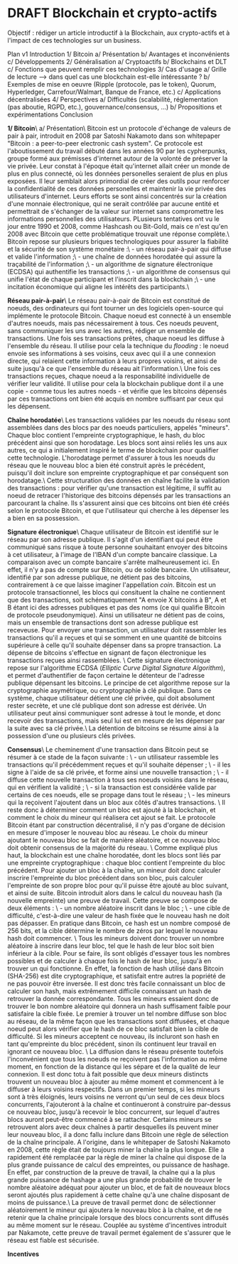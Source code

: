 # DRAFT Blockchain et crypto-actifs
Objectif : rédiger un article introductif à la Blockchain, aux crypto-actifs et à l'impact de ces technologies sur un business.

Plan v1
  Introduction
  1/ Bitcoin
    a/ Présentation
    b/ Avantages et inconvénients
    c/ Développements
  2/ Généralisation
    a/ Cryptoactifs
    b/ Blockchains et DLT
    c/ Fonctions que peuvent remplir ces technologies
  3/ Cas d'usage
    a/ Grille de lecture --> dans quel cas une blockchain est-elle intéressante ?
    b/ Exemples de mise en oeuvre (Ripple (protocole, pas le token), Quorum, Hyperledger, Carrefour/Walmart, Banque de France, etc.)
    c/ Applications décentralisées
  4/ Perspectives
    a/ Difficultés (scalabilité, réglementation (pas aboutie, RGPD, etc.), gouvernance/consensus, ...)
    b/ Propositions et expérimentations
  Conclusion

  **1/ Bitcoin**\\
    a/ Présentation\\
    Bitcoin est un protocole d'échange de valeurs de pair à pair, introduit en 2008 par Satoshi Nakamoto dans son whitepaper "Bitcoin : a peer-to-peer electronic cash system". Ce protocole est l'aboutissement du travail débuté dans les années 90 par les cypherpunks, groupe formé aux prémisses d'internet autour de la volonté de préserver la vie privée. Leur constat à l'époque était qu'internet allait  créer un monde de plus en plus connecté, où les données personelles seraient de plus en plus exposées. Il leur semblait alors primordial de créer des outils pour renforcer la confidentialité de ces données personelles et maintenir la vie privée des utilisateurs d'internet. Leurs efforts se sont ainsi concentrés sur la création d'une monnaie électronique, qui ne serait contrôlée par aucune entité et permettrait de s'échanger de la valeur sur internet sans compromettre les informations personnelles des utilisateurs. PLusieurs tentatives ont vu le jour entre 1990 et 2008, comme Hashcash ou Bit-Gold, mais ce n'est qu'en 2008 avec Bitcoin que cette problématique trouvait une réponse complète.\\
    Bitcoin repose sur plusieurs briques technologiques pour assurer la fiabilité et la sécurité de son système monétaire :\\
      - un réseau pair-à-pair qui diffuse et valide l'information ;\\
      - une chaîne de données horodatée qui assure la traçabilité de l'information ;\\
      - un algorithme de signature électronique (ECDSA) qui authentifie les transactions ;\\
      - un algorithme de consensus qui unifie l'état de chaque participant et l'inscrit dans la blockchain ;\\
      - une incitation économique qui aligne les intérêts des participants.\\

   **Réseau pair-à-pair**\\
      Le réseau pair-à-pair de Bitcoin est constitué de noeuds, des ordinateurs qui font tourner un des logiciels open-source qui implémente le protocole Bitcoin. Chaque noeud est connecté à un ensemble d'autres noeuds, mais pas nécessairement à tous. Ces noeuds peuvent, sans communiquer les uns avec les autres, rédiger un ensemble de transactions. Une fois ses transactions prêtes, chaque noeud les diffuse à l'ensemble du réseau. Il utilise pour cela la technique du *flooding* : le noeud envoie ses informations à ses voisins, ceux avec qui il a une connexion directe, qui relaient cette information à leurs propres voisins, et ainsi de suite jusqu'à ce que l'ensemble du réseau ait l'information.\\
      Une fois ces transactions reçues, chaque noeud a la responsabilité individuelle de vérifier leur validité. Il utilise pour cela la blockchain publique dont il a une copie - comme tous les autres noeds - et vérifie que les bitcoins dépensés par ces transactions ont bien été acquis en nombre suffisant par ceux qui les dépensent.

   **Chaîne horodatée**\\
      Les transactions validées par les noeuds du réseau sont assemblées dans des blocs par des noeuds particuliers, appelés "mineurs". Chaque bloc contient l'empreinte cryptographique, le hash, du bloc précédent ainsi que son horodatage. Les blocs sont ainsi reliés les uns aux autres, ce qui a initialement inspiré le terme de blockchain pour qualifier cette technologie. L'horodatage permet d'assurer à tous les noeuds du réseau que le nouveau bloc a bien été construit après le précédent, puisqu'il doit inclure son empreinte cryptographique et par conséquent son horodatage.\\
      Cette structuration des données en chaîne facilite la validation des transactions : pour vérifier qu'une transaction est légitime, il suffit au noeud de retracer l'historique des bitcoins dépensés par les transactions an parcourant la chaîne. Ils s'assurent ainsi que ces bitcoins ont bien été créés selon le protocole Bitcoin, et que l'utilisateur qui cherche à les dépenser les a bien en sa possession.

   **Signature électronique**\\
      Chaque utilisateur de Bitcoin est identifié sur le réseau par son adresse publique. Il s'agit d'un identifiant qui peut être communiqué sans risque à toute personne souhaitant envoyer des bitcoins à cet utilisateur, à l'image de l'IBAN d'un compte bancaire classique. La comparaison avec un compte bancaire s'arrête malheureusement ici. En effet, il n'y a pas de compte sur Bitcoin, ou de solde bancaire. Un utilisateur, identifié par son adresse publique, ne détient pas des bitcoins, contrairement à ce que laisse imaginer l'appellation *coin*.
      Bitcoin est un protocole transactionnel, les blocs qui consituent la chaîne ne contiennent que des transactions, soit schématiquement "A envoie X bitcoins à B", A et B étant ici des adresses publiques et pas des noms (ce qui qualifie Bitcoin de protocole pseudonymique). Ainsi un utilisateur ne détient pas de coins, mais un ensemble de transactions dont son adresse publique est receveuse. Pour envoyer une transaction, un utilisateur doit rassembler les transactions qu'il a reçues et qui se somment en une quantité de bitcoins supérieure à celle qu'il souhaite dépenser dans sa propre transaction. La dépense de bitcoins s'effectue en signant de façon électronique les transactions reçues ainsi rassemblées. \\
      Cette signature électronique repose sur l'algorithme ECDSA (*Elliptic Curve Digital Signature Algorithm*), et permet d'authentifier de façon certaine le détenteur de l'adresse publique dépensant les bitcoins. Le principe de cet algorithme repose sur la cryptographie asymétrique, ou cryptographie à clé publique. Dans ce système, chaque utilisateur détient une clé privée, qui doit absolument rester secrète, et une clé publique dont son adresse est dérivée. Un utilisateur peut ainsi communiquer sont adresse à tout le monde, et donc recevoir des transactions, mais seul lui est en mesure de les dépenser par la suite avec sa clé privée.\\
      La détention de bitcoins se résume ainsi à la possession d'une ou plusieurs clés privées.

   **Consensus**\\
      Le cheminement d'une transaction dans Bitcoin peut se résumer à ce stade de la façon suivante : \\
      - un utilisateur rassemble les transactions qu'il précédemment reçues et qu'il souhaite dépenser ; \\
      - il les signe à l'aide de sa clé privée, et forme ainsi une nouvelle transaction ; \\
      - il diffuse cette nouvelle transaction à tous ses noeuds voisins dans le réseau, qui en vérifient la validité ; \\
      - si la transaction est considérée valide par certains de ces noeuds, elle se propage dans tout le réseau ; \\
      - les mineurs qui la reçoivent l'ajoutent dans un bloc aux côtés d'autres transactions. \\
      Il reste donc à déterminer comment un bloc est ajouté à la blockchain, et comment le choix du mineur qui réalisera cet ajout se fait. Le protocole Bitcoin étant par construction décentralisé, il n'y pas d'organe de décision en mesure d'imposer le nouveau bloc au réseau. Le choix du mineur ajoutant le nouveau bloc se fait de manière aléatoire, et ce nouveau bloc doit obtenir consensus de la majorité du réseau. \\
      Comme expliqué plus haut, la blockchain est une chaîne horodatée, dont les blocs sont liés par une empreinte cryptographique : chaque bloc contient l'empreinte du bloc précédent. Pour ajouter un bloc à la chaîne, un mineur doit donc calculer inscrire l'empreinte du bloc précédent dans son bloc, puis calculer l'empreinte de son propre bloc pour qu'il puisse être ajouté au bloc suivant, et ainsi de suite. Bitcoin introduit alors dans le calcul du nouveau hash (la nouvelle empreinte) une preuve de travail. Cette preuve se compose de deux éléments : \\
      - un nombre aléatoire inscrit dans le bloc ; \\
      - une cible de difficulté, c'est-à-dire une valeur de hash fixée que le nouveau hash ne doit pas dépasser. En pratique dans Bitcoin, ce hash est un nombre composé de 256 bits, et la cible détermine le nombre de zéros par lequel le nouveau hash doit commencer. \\
      Tous les mineurs doivent donc trouver un nombre aléatoire à inscrire dans leur bloc, tel que le hash de leur bloc soit bien inférieur à la cible. Pour se faire, ils sont obligés d'essayer tous les nombres possibles et de calculer à chaque fois le hash de leur bloc, jusqu'à en trouver un qui fonctionne. En effet, la fonction de hash utilisé dans Bitcoin (SHA-256) est dite cryptographique, et satisfait entre autres la popriété de ne pas pouvoir être inversée. Il est donc très facile connaissant un bloc de calculer son hash, mais extrêmement difficile connaissant un hash de retrouver la donnée correspondante. Tous les mineurs essaient donc de trouver le bon nombre aléatoire qui donnera un hash suffisament faible pour satisfaire la cible fixée. Le premier à trouver un tel nombre diffuse son bloc au réseau, de la même façon que les transactions sont diffusées, et chaque noeud peut alors vérifier que le hash de ce bloc satisfait bien la cible de difficulté. Si les mineurs acceptent ce nouveau, ils incluront son hash en tant qu'empreinte du bloc précédent, sinon ils continuent leur travail en ignorant ce nouveau bloc. \\
      La diffusion dans le réseau présente toutefois l'inconvénient que tous les noeuds ne reçoivent pas l'information au même moment, en fonction de la distance qui les sépare et de la qualité de leur connexion. Il est donc totu à fait possible que deux mineurs distincts trouvent un nouveau bloc à ajouter au même moment et commencent à le diffuser à leurs voisins respectifs. Dans un premier temps, si les mineurs sont à très éloignés, leurs voisins ne verront qu'un seul de ces deux blocs concurrents, l'ajouteront à la chaîne et continueront à construire par-dessus ce nouveau bloc, jusqu'à recevoir le bloc concurrent, sur lequel d'autres blocs auront peut-être commencé à se rattacher. Certains mineurs se retrouvent alors avec deux chaînes à partir desquelles ils peuvent miner leur nouveau bloc, il a donc fallu inclure dans Bitcoin une règle de sélection de la chaîne principale. A l'origine, dans le whitepaper de Satoshi Nakamoto en 2008, cette règle était de toujours miner la chaîne la plus longue. Elle a rapidement été remplacée par la règle de miner la chaîne qui dispose de la plus grande puissance de calcul des empreintes, ou puissance de hashage. En effet, par construction de la preuve de travail, la chaîne qui a la plus grande puissance de hashage a une plus grande probabilité de trouver le nombre aléatoire adéquat pour ajouter un bloc, et de fait de nouveaux blocs seront ajoutés plus rapidement à cette chaîne qu'à une chaîne disposant de moins de puissance.\\
      La preuve de travail permet donc de sélectionner aléatoirement le mineur qui ajoutera le nouveau bloc à la chaîne, et de ne retenir que la chaîne principale lorsque des blocs concurrents sont diffusés au même moment sur le réseau. Couplée au système d'incentives introduit par Nakamote, cette preuve de travail permet également de s'assurer que le réseau est fiable est sécurisée.

  **Incentives**
